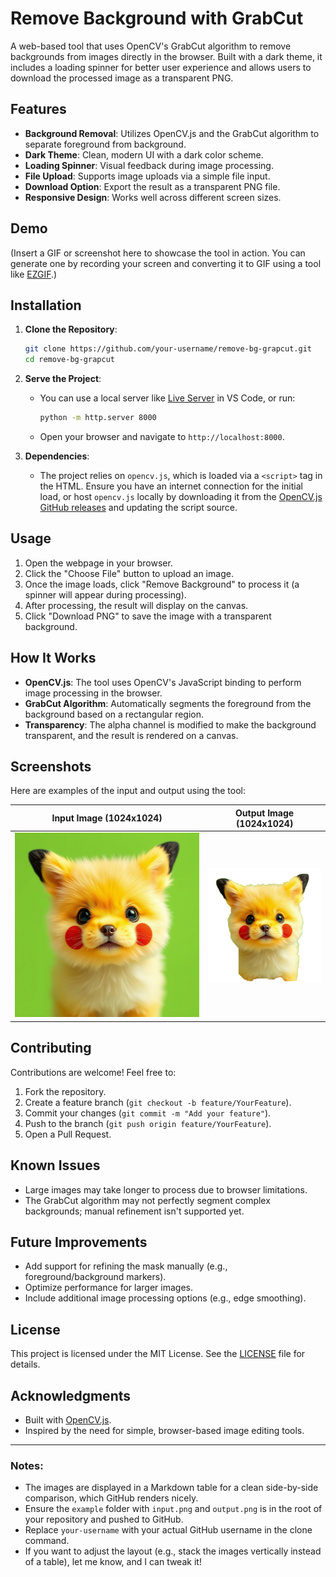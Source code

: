 # Remove Background with GrabCut

A web-based tool that uses OpenCV's GrabCut algorithm to remove backgrounds from images directly in the browser. Built with a dark theme, it includes a loading spinner for better user experience and allows users to download the processed image as a transparent PNG.

## Features
- **Background Removal**: Utilizes OpenCV.js and the GrabCut algorithm to separate foreground from background.
- **Dark Theme**: Clean, modern UI with a dark color scheme.
- **Loading Spinner**: Visual feedback during image processing.
- **File Upload**: Supports image uploads via a simple file input.
- **Download Option**: Export the result as a transparent PNG file.
- **Responsive Design**: Works well across different screen sizes.

## Demo
(Insert a GIF or screenshot here to showcase the tool in action. You can generate one by recording your screen and converting it to GIF using a tool like [EZGIF](https://ezgif.com/).)

## Installation
1. **Clone the Repository**:
   ```bash
   git clone https://github.com/your-username/remove-bg-grapcut.git
   cd remove-bg-grapcut
   ```
2. **Serve the Project**:
   - You can use a local server like [Live Server](https://marketplace.visualstudio.com/items?itemName=ritwickdey.LiveServer) in VS Code, or run:
     ```bash
     python -m http.server 8000
     ```
   - Open your browser and navigate to `http://localhost:8000`.

3. **Dependencies**:
   - The project relies on `opencv.js`, which is loaded via a `<script>` tag in the HTML. Ensure you have an internet connection for the initial load, or host `opencv.js` locally by downloading it from the [OpenCV.js GitHub releases](https://github.com/opencv/opencv/releases) and updating the script source.

## Usage
1. Open the webpage in your browser.
2. Click the "Choose File" button to upload an image.
3. Once the image loads, click "Remove Background" to process it (a spinner will appear during processing).
4. After processing, the result will display on the canvas.
5. Click "Download PNG" to save the image with a transparent background.

## How It Works
- **OpenCV.js**: The tool uses OpenCV's JavaScript binding to perform image processing in the browser.
- **GrabCut Algorithm**: Automatically segments the foreground from the background based on a rectangular region.
- **Transparency**: The alpha channel is modified to make the background transparent, and the result is rendered on a canvas.

## Screenshots
Here are examples of the input and output using the tool:

| Input Image (1024x1024) | Output Image (1024x1024) |
|-------------------------|--------------------------|
| ![Input Image](example/input.png) | ![Output Image](example/output.png) |

## Contributing
Contributions are welcome! Feel free to:
1. Fork the repository.
2. Create a feature branch (`git checkout -b feature/YourFeature`).
3. Commit your changes (`git commit -m "Add your feature"`).
4. Push to the branch (`git push origin feature/YourFeature`).
5. Open a Pull Request.

## Known Issues
- Large images may take longer to process due to browser limitations.
- The GrabCut algorithm may not perfectly segment complex backgrounds; manual refinement isn't supported yet.

## Future Improvements
- Add support for refining the mask manually (e.g., foreground/background markers).
- Optimize performance for larger images.
- Include additional image processing options (e.g., edge smoothing).

## License
This project is licensed under the MIT License. See the [LICENSE](LICENSE) file for details.

## Acknowledgments
- Built with [OpenCV.js](https://opencv.org/opencv-js/).
- Inspired by the need for simple, browser-based image editing tools.

---

### Notes:
- The images are displayed in a Markdown table for a clean side-by-side comparison, which GitHub renders nicely.
- Ensure the `example` folder with `input.png` and `output.png` is in the root of your repository and pushed to GitHub.
- Replace `your-username` with your actual GitHub username in the clone command.
- If you want to adjust the layout (e.g., stack the images vertically instead of a table), let me know, and I can tweak it!

